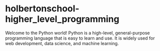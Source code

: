 # holbertonschool-higher_level_programming
Welcome to the Python world! Python is a high-level, general-purpose programming language that is easy to learn and use. It is widely used for web development, data science, and machine learning.
